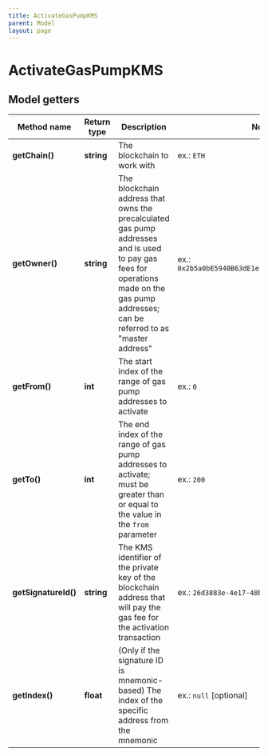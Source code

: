 ```yaml
---
title: ActivateGasPumpKMS
parent: Model
layout: page
---
```


# ActivateGasPumpKMS

## Model getters

Method name | Return type | Description | Notes
------------ | ------------- | ------------- | -------------
**getChain()** | **string** | The blockchain to work with | ex.: `ETH`
**getOwner()** | **string** | The blockchain address that owns the precalculated gas pump addresses and is used to pay gas fees for operations made on the gas pump addresses; can be referred to as "master address" | ex.: `0x2b5a0bE5940B63dE1eDdCCCa7bd977357e2488eD`
**getFrom()** | **int** | The start index of the range of gas pump addresses to activate | ex.: `0`
**getTo()** | **int** | The end index of the range of gas pump addresses to activate; must be greater than or equal to the value in the <code>from</code> parameter | ex.: `200`
**getSignatureId()** | **string** | The KMS identifier of the private key of the blockchain address that will pay the gas fee for the activation transaction | ex.: `26d3883e-4e17-48b3-a0ee-09a3e484ac83`
**getIndex()** | **float** | (Only if the signature ID is mnemonic-based) The index of the specific address from the mnemonic | ex.: `null` [optional]

